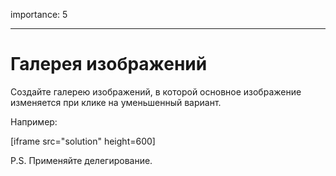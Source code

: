 importance: 5

---

# Галерея изображений

Создайте галерею изображений, в которой основное изображение изменяется при клике на уменьшенный вариант.

Например:

[iframe src="solution" height=600]

P.S. Применяйте делегирование.
